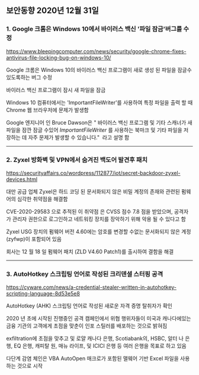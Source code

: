 ## 보안동향 2020년 12월 31일  

  
### 1. Google 크롬은 Windows 10에서 바이러스 백신 '파일 잠금'버그를 수정  
    

https://www.bleepingcomputer.com/news/security/google-chrome-fixes-antivirus-file-locking-bug-on-windows-10/  
  
  
Google 크롬은 Windows 10의 바이러스 백신 프로그램이 새로 생성 된 파일을 잠글수 있도록하는 버그 수정  
  
바이러스 백신 프로그램이 잠시 새 파일을 잠금
  
Windows 10 컴퓨터에서는 'ImportantFileWriter'를 사용하여 특정 파일을 출력 할 때 Chrome 웹 브라우저에 문제가 발생함  
  
  
Google 엔지니어 인 Bruce Dawson은 " 바이러스 백신 프로그램 및 기타 스캐너가 새 파일을 잠깐 잠글 수있어 *ImportantFileWriter* 를 사용하는 북마크 및 기타 파일을 저장하는 데 자주 문제가 발생할 수 있습니다."  라고 설명 함  


  
---


### 2. Zyxel 방화벽 및 VPN에서 숨겨진 백도어 발견후 패치  
   
  
https://securityaffairs.co/wordpress/112877/iot/secret-backdoor-zyxel-devices.html  
  
  
대만 공급 업체 Zyxel은 하드 코딩 된 문서화되지 않은 비밀 계정의 존재와 관련된 펌웨어의 심각한 취약점을 해결함   
   
CVE-2020-29583 으로 추적된 이 취약점 은 CVSS 점수 7.8 점을 받았으며, 공격자가 관리자 권한으로 로그인하고 네트워킹 장치를 장악하기 위해 악용 될 수 있다고 함   
   
Zyxel USG 장치의 펌웨어 버전 4.60에는 암호를 변경할 수없는 문서화되지 않은 계정 (zyfwp)이 포함되어 있음  
  
회사는 12 월 18 일 펌웨어 패치 (ZLD V4.60 Patch1)를 출시하여 결함을 해결  
  

---
  
  
### 3. AutoHotkey 스크립팅 언어로 작성된 크리덴셜 스터핑 공격  
   
  
https://cyware.com/news/a-credential-stealer-written-in-autohotkey-scripting-language-8d53e5e8  
   
    
AutoHotkey (AHK) 스크립팅 언어로 작성된 새로운 자격 증명 탈취자가 확인    
  
2020 년 초에 시작된 진행중인 공격 캠페인에서 위협 행위자들이 미국과 캐나다에있는 금융 기관의 고객에게 초점을 맞춘이 인포 스틸러를 배포하는 것으로 밝혀짐   
  
exfiltration에 초점을 맞추고 및 로얄 캐나다 은행, Scotiabank의, HSBC, 알터 나 은행, EQ 은행, 캐피탈 원, 매뉴 라이프, 및 ICICI 은행 등 여러 은행을 목표로 하고 있음  
    
다단계 감염 체인은 VBA AutoOpen 매크로가 포함된 맬웨어 기반 Excel 파일을 사용하는 것으로 시작      
  
  
  
